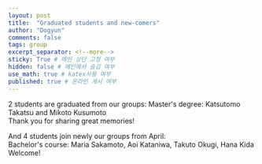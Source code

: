 ```yaml
---
layout: post
title:  "Graduated students and new-comers"
author: "Dogyun"
comments: false
tags: group
excerpt_separator: <!--more-->
sticky: True # 메인 상단 고정 여부
hidden: false # 메인에서 숨김 여부
use_math: true # katex사용 여부
published: true # 온라인 게시 여부
---
```


2 students are graduated from our groups:  <!--more-->
Master's degree: Katsutomo Takatsu and Mikoto Kusumoto  
Thank you for sharing great memories!

And 4 students join newly our groups from April:  
Bachelor's course: Maria Sakamoto, Aoi Kataniwa, Takuto Okugi, Hana Kida
Welcome!